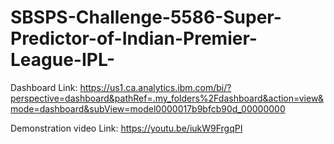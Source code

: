 # SBSPS-Challenge-5586-Super-Predictor-of-Indian-Premier-League-IPL-

Dashboard Link: https://us1.ca.analytics.ibm.com/bi/?perspective=dashboard&pathRef=.my_folders%2Fdashboard&action=view&mode=dashboard&subView=model0000017b9bfcb90d_00000000

Demonstration video Link: https://youtu.be/iukW9FrgqPI
